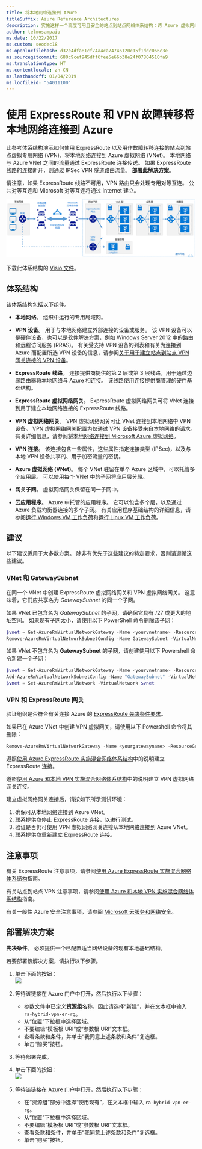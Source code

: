 ```yaml
---
title: 将本地网络连接到 Azure
titleSuffix: Azure Reference Architectures
description: 实施这样一个高度可用且安全的站点到站点网络体系结构：跨 Azure 虚拟网络，以及使用 ExpressRoute 和 VPN 网关故障转移建立连接的本地网络。
author: telmosampaio
ms.date: 10/22/2017
ms.custom: seodec18
ms.openlocfilehash: d32e4dfa81cf74a4ca74746120c15f1ddc066c3e
ms.sourcegitcommit: 680c9cef945dff6fee5e66b38e24f07804510fa9
ms.translationtype: HT
ms.contentlocale: zh-CN
ms.lasthandoff: 01/04/2019
ms.locfileid: "54011100"
---
```

# <a name="connect-an-on-premises-network-to-azure-using-expressroute-with-vpn-failover"></a>使用 ExpressRoute 和 VPN 故障转移将本地网络连接到 Azure

此参考体系结构演示如何使用 ExpressRoute 以及用作故障转移连接的站点到站点虚拟专用网络 (VPN)，将本地网络连接到 Azure 虚拟网络 (VNet)。 本地网络与 Azure VNet 之间的流量通过 ExpressRoute 连接传送。 如果 ExpressRoute 线路的连接断开，则通过 IPSec VPN 隧道路由流量。 [**部署此解决方案**](#deploy-the-solution)。

请注意，如果 ExpressRoute 线路不可用，VPN 路由只会处理专用对等互连。 公共对等互连和 Microsoft 对等互连将通过 Internet 建立。

![使用 ExpressRoute 和 VPN 网关的高可用性混合网络的参考体系结构](./images/expressroute-vpn-failover.png)

下载此体系结构的 [Visio 文件][visio-download]。

## <a name="architecture"></a>体系结构

该体系结构包括以下组件。

- **本地网络**。 组织中运行的专用局域网。

- **VPN 设备**。 用于与本地网络建立外部连接的设备或服务。 该 VPN 设备可以是硬件设备，也可以是软件解决方案，例如 Windows Server 2012 中的路由和远程访问服务 (RRAS)。 有关受支持 VPN 设备的列表和有关为连接到 Azure 而配置所选 VPN 设备的信息，请参阅[关于用于建立站点到站点 VPN 网关连接的 VPN 设备][vpn-appliance]。

- **ExpressRoute 线路**。 连接提供商提供的第 2 层或第 3 层线路，用于通过边缘路由器将本地网络与 Azure 相连接。 该线路使用连接提供商管理的硬件基础结构。

- **ExpressRoute 虚拟网络网关**。 ExpressRoute 虚拟网络网关可将 VNet 连接到用于建立本地网络连接的 ExpressRoute 线路。

- **VPN 虚拟网络网关**。 VPN 虚拟网络网关可让 VNet 连接到本地网络中 VPN 设备。 VPN 虚拟网络网关配置为仅通过 VPN 设备接受来自本地网络的请求。 有关详细信息，请参阅[将本地网络连接到 Microsoft Azure 虚拟网络][connect-to-an-Azure-vnet]。

- **VPN 连接**。 该连接包含一些属性，这些属性指定连接类型 (IPSec)，以及与本地 VPN 设备共享的、用于加密流量的密钥。

- **Azure 虚拟网络 (VNet)**。 每个 VNet 驻留在单个 Azure 区域中，可以托管多个应用层。 可以使用每个 VNet 中的子网将应用层分段。

- **网关子网**。 虚拟网络网关保留在同一子网中。

- **云应用程序**。 Azure 中托管的应用程序。 它可以包含多个层，以及通过 Azure 负载均衡器连接的多个子网。 有关应用程序基础结构的详细信息，请参阅[运行 Windows VM 工作负荷][windows-vm-ra]和[运行 Linux VM 工作负荷][linux-vm-ra]。

## <a name="recommendations"></a>建议

以下建议适用于大多数方案。 除非有优先于这些建议的特定要求，否则请遵循这些建议。

### <a name="vnet-and-gatewaysubnet"></a>VNet 和 GatewaySubnet

在同一个 VNet 中创建 ExpressRoute 虚拟网络网关和 VPN 虚拟网络网关。 这意味着，它们应共享名为 *GatewaySubnet* 的同一个子网。

如果 VNet 已包含名为 *GatewaySubnet* 的子网，请确保它具有 /27 或更大的地址空间。 如果现有子网太小，请使用以下 PowerShell 命令删除该子网：

```powershell
$vnet = Get-AzureRmVirtualNetworkGateway -Name <yourvnetname> -ResourceGroupName <yourresourcegroup>
Remove-AzureRmVirtualNetworkSubnetConfig -Name GatewaySubnet -VirtualNetwork $vnet
```

如果 VNet 不包含名为 **GatewaySubnet** 的子网，请创建使用以下 Powershell 命令新建一个子网：

```powershell
$vnet = Get-AzureRmVirtualNetworkGateway -Name <yourvnetname> -ResourceGroupName <yourresourcegroup>
Add-AzureRmVirtualNetworkSubnetConfig -Name "GatewaySubnet" -VirtualNetwork $vnet -AddressPrefix "10.200.255.224/27"
$vnet = Set-AzureRmVirtualNetwork -VirtualNetwork $vnet
```

### <a name="vpn-and-expressroute-gateways"></a>VPN 和 ExpressRoute 网关

验证组织是否符合有关连接 Azure 的 [ExpressRoute 先决条件要求][expressroute-prereq]。

如果已在 Azure VNet 中创建 VPN 虚拟网关，请使用以下 Powershell 命令将其删除：

```powershell
Remove-AzureRmVirtualNetworkGateway -Name <yourgatewayname> -ResourceGroupName <yourresourcegroup>
```

遵照[使用 Azure ExpressRoute 实施混合网络体系结构][implementing-expressroute]中的说明建立 ExpressRoute 连接。

遵照[使用 Azure 和本地 VPN 实施混合网络体系结构][implementing-vpn]中的说明建立 VPN 虚拟网络网关连接。

建立虚拟网络网关连接后，请按如下所示测试环境：

1. 确保可从本地网络连接到 Azure VNet。
2. 联系提供商停止 ExpressRoute 连接，以进行测试。
3. 验证是否仍可使用 VPN 虚拟网络网关连接从本地网络连接到 Azure VNet。
4. 联系提供商重新建立 ExpressRoute 连接。

## <a name="considerations"></a>注意事项

有关 ExpressRoute 注意事项，请参阅[使用 Azure ExpressRoute 实施混合网络体系结构][guidance-expressroute]指南。

有关站点到站点 VPN 注意事项，请参阅[使用 Azure 和本地 VPN 实施混合网络体系结构][guidance-vpn]指南。

有关一般性 Azure 安全注意事项，请参阅 [Microsoft 云服务和网络安全][best-practices-security]。

## <a name="deploy-the-solution"></a>部署解决方案

**先决条件**。 必须提供一个已配置适当网络设备的现有本地基础结构。

若要部署该解决方案，请执行以下步骤。

<!-- markdownlint-disable MD033 -->

1. 单击下面的按钮：<br><a href="https://portal.azure.com/#create/Microsoft.Template/uri/https%3A%2F%2Fraw.githubusercontent.com%2Fmspnp%2Freference-architectures%2Fmaster%2Fhybrid-networking%2Fexpressroute-vpn-failover%2Fazuredeploy.json" target="_blank"><img src="https://azuredeploy.net/deploybutton.png"/></a>

2. 等待该链接在 Azure 门户中打开，然后执行以下步骤：
   - 参数文件中已定义**资源组**名称，因此请选择“新建”，并在文本框中输入 `ra-hybrid-vpn-er-rg`。
   - 从“位置”下拉框中选择区域。
   - 不要编辑“模板根 URI”或“参数根 URI”文本框。
   - 查看条款和条件，并单击“我同意上述条款和条件”复选框。
   - 单击“购买”按钮。

3. 等待部署完成。

4. 单击下面的按钮：<br><a href="https://portal.azure.com/#create/Microsoft.Template/uri/https%3A%2F%2Fraw.githubusercontent.com%2Fmspnp%2Freference-architectures%2Fmaster%2Fhybrid-networking%2Fexpressroute-vpn-failover%2Fazuredeploy-expressRouteCircuit.json" target="_blank"><img src="https://azuredeploy.net/deploybutton.png"/></a>

5. 等待该链接在 Azure 门户中打开，然后执行以下步骤：
   - 在“资源组”部分中选择“使用现有”，在文本框中输入 `ra-hybrid-vpn-er-rg`。
   - 从“位置”下拉框中选择区域。
   - 不要编辑“模板根 URI”或“参数根 URI”文本框。
   - 查看条款和条件，并单击“我同意上述条款和条件”复选框。
   - 单击“购买”按钮。

<!-- markdownlint-enable MD033 -->

<!-- links -->

[windows-vm-ra]: ../virtual-machines-windows/index.md
[linux-vm-ra]: ../virtual-machines-linux/index.md
[resource-manager-overview]: /azure/azure-resource-manager/resource-group-overview
[vpn-appliance]: /azure/vpn-gateway/vpn-gateway-about-vpn-devices
[azure-vpn-gateway]: /azure/vpn-gateway/vpn-gateway-about-vpngateways
[connect-to-an-Azure-vnet]: https://technet.microsoft.com/library/dn786406.aspx
[expressroute-prereq]: /azure/expressroute/expressroute-prerequisites
[implementing-expressroute]: ./expressroute.md
[implementing-vpn]: ./vpn.md
[guidance-expressroute]: ./expressroute.md
[guidance-vpn]: ./vpn.md
[best-practices-security]: /azure/best-practices-network-security
[visio-download]: https://archcenter.blob.core.windows.net/cdn/hybrid-network-architectures.vsdx
